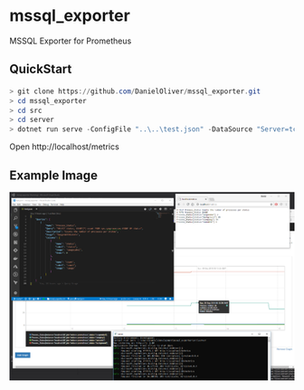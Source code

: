 # mssql_exporter

MSSQL Exporter for Prometheus

## QuickStart

```powershell
> git clone https://github.com/DanielOliver/mssql_exporter.git
> cd mssql_exporter
> cd src
> cd server
> dotnet run serve -ConfigFile "..\..\test.json" -DataSource "Server=tcp:{ YOUR DATABASE HERE },1433;Initial Catalog={ YOUR INITIAL CATALOG HERE };Persist Security Info=False;User ID={ USER ID HERE };Password={ PASSWORD HERE };MultipleActiveResultSets=False;Encrypt=True;TrustServerCertificate=False;Connection Timeout=30;"
```

Open http://localhost/metrics

## Example Image

![Example](docs/example.png)

